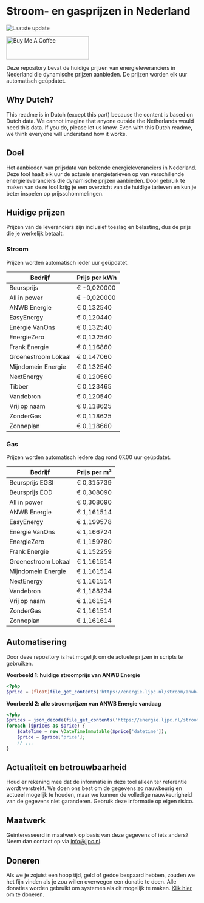 # Stroom- en gasprijzen in Nederland

![Laatste update](https://img.shields.io/badge/laatste%20update-2025--08--09%2013%3A00%20CET-brightgreen)

<a href="https://www.buymeacoffee.com/Lars-" target="_blank"><img src="https://cdn.buymeacoffee.com/buttons/v2/default-orange.png" alt="Buy Me A Coffee" height="60" style="height: 60px !important;width: 217px !important;" ></a>

Deze repository bevat de huidige prijzen van energieleveranciers in Nederland die dynamische prijzen aanbieden. De prijzen worden elk uur automatisch geüpdatet.

## Why Dutch?

This readme is in Dutch (except this part) because the content is based on Dutch data. We cannot imagine that anyone outside the Netherlands would need this data. If you do, please let us know. Even with this Dutch readme, we think
everyone will understand how it works.

## Doel

Het aanbieden van prijsdata van bekende energieleveranciers in Nederland. Deze tool haalt elk uur de actuele energietarieven op van verschillende energieleveranciers die dynamische prijzen aanbieden. Door gebruik te maken van deze tool
krijg je een overzicht van de huidige tarieven en kun je beter inspelen op prijsschommelingen.

## Huidige prijzen

Prijzen van de leveranciers zijn inclusief toeslag en belasting, dus de prijs die je werkelijk betaalt.

### Stroom

Prijzen worden automatisch ieder uur geüpdatet.

 Bedrijf | Prijs per kWh 
---------|---------------
Beursprijs | € -0,020000
All in power | € -0,020000
ANWB Energie | € 0,132540
EasyEnergy | € 0,120440
Energie VanOns | € 0,132540
EnergieZero | € 0,132540
Frank Energie | € 0,116860
Groenestroom Lokaal | € 0,147060
Mijndomein Energie | € 0,132540
NextEnergy | € 0,120560
Tibber | € 0,123465
Vandebron | € 0,120540
Vrij op naam | € 0,118625
ZonderGas | € 0,118625
Zonneplan | € 0,118660


### Gas

Prijzen worden automatisch iedere dag rond 07.00 uur geüpdatet.

 Bedrijf | Prijs per m³ 
---------|--------------
Beursprijs EGSI | € 0,315739
Beursprijs EOD | € 0,308090
All in power | € 0,308090
ANWB Energie | € 1,161514
EasyEnergy | € 1,199578
Energie VanOns | € 1,166724
EnergieZero | € 1,159780
Frank Energie | € 1,152259
Groenestroom Lokaal | € 1,161514
Mijndomein Energie | € 1,161514
NextEnergy | € 1,161514
Vandebron | € 1,188234
Vrij op naam | € 1,161514
ZonderGas | € 1,161514
Zonneplan | € 1,161614


## Automatisering

Door deze repository is het mogelijk om de actuele prijzen in scripts te gebruiken.

**Voorbeeld 1: huidige stroomprijs van ANWB Energie**

```php
<?php
$price = (float)file_get_contents('https://energie.ljpc.nl/stroom/anwb-energie-nu.txt');

```

**Voorbeeld 2: alle stroomprijzen van ANWB Energie vandaag**

```php
<?php
$prices = json_decode(file_get_contents('https://energie.ljpc.nl/stroom/all-in-power-vandaag.json'),true);
foreach ($prices as $price) {
    $dateTime = new \DateTimeImmutable($price['datetime']);
    $price = $price['price'];
    // ...
}
```

## Actualiteit en betrouwbaarheid

Houd er rekening mee dat de informatie in deze tool alleen ter referentie wordt verstrekt. We doen ons best om de gegevens zo nauwkeurig en actueel mogelijk te houden, maar we kunnen de volledige nauwkeurigheid van de gegevens niet
garanderen. Gebruik deze informatie op eigen risico.

## Maatwerk

Geïnteresseerd in maatwerk op basis van deze gegevens of iets anders? Neem dan contact op
via [info@ljpc.nl](mailto:info@ljpc.nl?subject=Energie%20prijzen).

## Doneren

Als we je zojuist een hoop tijd, geld of gedoe bespaard hebben, zouden we het fijn vinden als je zou willen overwegen een
donatie te doen. Alle donaties worden gebruikt om systemen als dit mogelijk te
maken. [Klik hier](https://www.buymeacoffee.com/Lars-) om te doneren.
